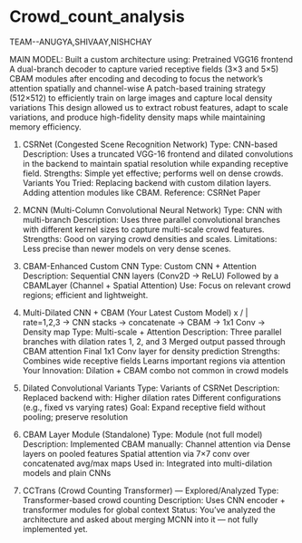 # Crowd_count_analysis
TEAM--ANUGYA,SHIVAAY,NISHCHAY

MAIN MODEL:  Built a custom architecture using:
Pretrained VGG16 frontend
A dual-branch decoder to capture varied receptive fields (3×3 and 5×5)
CBAM modules after encoding and decoding to focus the network’s attention spatially and channel-wise
A patch-based training strategy (512×512) to efficiently train on large images and capture local density variations
This design allowed us to extract robust features, adapt to scale variations, and produce high-fidelity density maps while maintaining memory efficiency.     
  

1. CSRNet (Congested Scene Recognition Network)
Type: CNN-based
Description: Uses a truncated VGG-16 frontend and dilated convolutions in the backend to maintain spatial resolution while expanding receptive field.
Strengths: Simple yet effective; performs well on dense crowds.
Variants You Tried:
Replacing backend with custom dilation layers.
Adding attention modules like CBAM.
Reference: CSRNet Paper

2. MCNN (Multi-Column Convolutional Neural Network)
Type: CNN with multi-branch
Description: Uses three parallel convolutional branches with different kernel sizes to capture multi-scale crowd features.
Strengths: Good on varying crowd densities and scales.
Limitations: Less precise than newer models on very dense scenes.

 3. CBAM-Enhanced Custom CNN
Type: Custom CNN + Attention
Description:
Sequential CNN layers (Conv2D → ReLU)
Followed by a CBAMLayer (Channel + Spatial Attention)
Use: Focus on relevant crowd regions; efficient and lightweight.

 4. Multi-Dilated CNN + CBAM (Your Latest Custom Model)
         x
       / | \
     rate=1,2,3 → CNN stacks → concatenate → CBAM → 1x1 Conv → Density map
Type: Multi-scale + Attention
Description:
Three parallel branches with dilation rates 1, 2, and 3
Merged output passed through CBAM attention
Final 1x1 Conv layer for density prediction
Strengths:
Combines wide receptive fields
Learns important regions via attention
Your Innovation: Dilation + CBAM combo not common in crowd models

5. Dilated Convolutional Variants
Type: Variants of CSRNet
Description: Replaced backend with:
Higher dilation rates
Different configurations (e.g., fixed vs varying rates)
Goal: Expand receptive field without pooling; preserve resolution

 6. CBAM Layer Module (Standalone)
Type: Module (not full model)
Description: Implemented CBAM manually:
Channel attention via Dense layers on pooled features
Spatial attention via 7×7 conv over concatenated avg/max maps
Used in: Integrated into multi-dilation models and plain CNNs

 7. CCTrans (Crowd Counting Transformer) — Explored/Analyzed
Type: Transformer-based crowd counting
Description: Uses CNN encoder + transformer modules for global context
Status: You’ve analyzed the architecture and asked about merging MCNN into it — not fully implemented yet.

